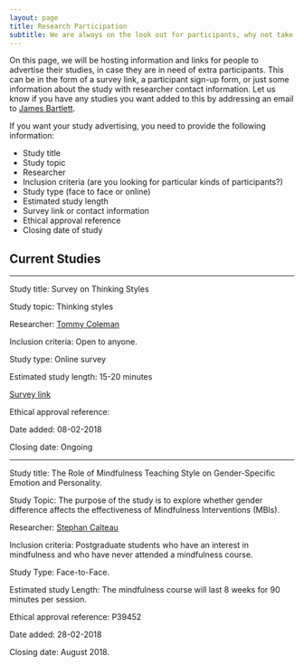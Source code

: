 ```yaml
---
layout: page
title: Research Participation
subtitle: We are always on the look out for participants, why not take part in one of your fellow post-grad's studies?
---
```


On this page, we will be hosting information and links for people to advertise their studies, in case they are in need of extra participants. This can be in the form of a survey link, a participant sign-up form, or just some information about the study with researcher contact information. Let us know if you have any studies you want added to this by addressing an email to [James Bartlett](mailto:cov.pgrnewsletter@gmail.com).

If you want your study advertising, you need to provide the following information:
- Study title
- Study topic
- Researcher
- Inclusion criteria (are you looking for particular kinds of participants?)
- Study type (face to face or online)
- Estimated study length
- Survey link or contact information
- Ethical approval reference
- Closing date of study

## Current Studies

___

Study title: Survey on Thinking Styles

Study topic: Thinking styles

Researcher: [Tommy Coleman](mailto:colema56@uni.coventry.ac.uk)

Inclusion criteria: Open to anyone.

Study type: Online survey

Estimated study length: 15-20 minutes

[Survey link](https://coventryhls.eu.qualtrics.com/jfe/form/SV_2l6a0823kUt1l4h)

Ethical approval reference:

Date added: 08-02-2018

Closing date: Ongoing

___


Study title: The Role of Mindfulness Teaching Style on Gender-Specific Emotion and Personality.

Study Topic: The purpose of the study is to explore whether gender difference affects the effectiveness of Mindfulness Interventions (MBIs).

Researcher: [Stephan Calteau](mailto:calteauj@uni.coventry.ac.uk)

Inclusion criteria: Postgraduate students who have an interest in mindfulness and who have never attended a mindfulness course.

Study Type: Face-to-Face.

Estimated study Length: The mindfulness course will last 8 weeks for 90 minutes per session.

Ethical approval reference: P39452

Date added: 28-02-2018

Closing date: August 2018.
